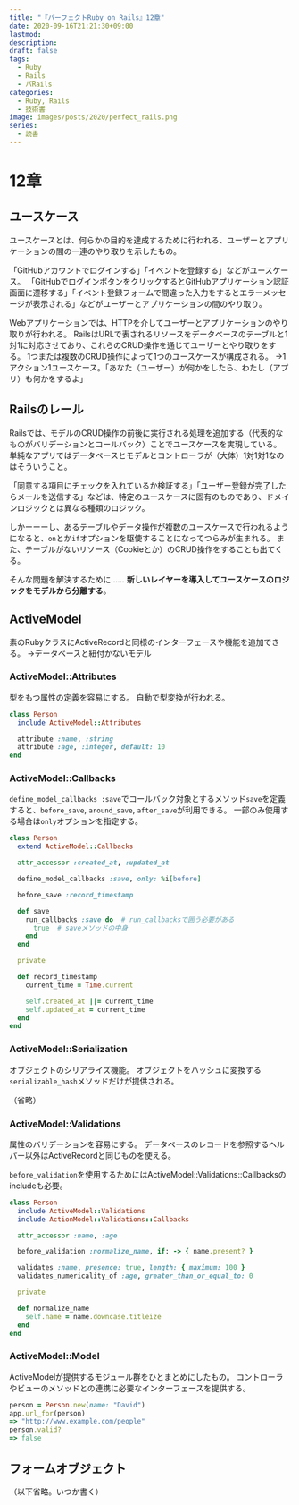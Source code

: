 ```yaml
---
title: "『パーフェクトRuby on Rails』12章"
date: 2020-09-16T21:21:30+09:00
lastmod: 
description: 
draft: false
tags:
  - Ruby
  - Rails
  - パRails
categories:
  - Ruby, Rails
  - 技術書
image: images/posts/2020/perfect_rails.png
series:
  - 読書
---
```


# 12章

## ユースケース

ユースケースとは、何らかの目的を達成するために行われる、ユーザーとアプリケーションの間の一連のやり取りを示したもの。

「GitHubアカウントでログインする」「イベントを登録する」などがユースケース。
「GitHubでログインボタンをクリックするとGitHubアプリケーション認証画面に遷移する」「イベント登録フォームで間違った入力をするとエラーメッセージが表示される」などがユーザーとアプリケーションの間のやり取り。

Webアプリケーションでは、HTTPを介してユーザーとアプリケーションのやり取りが行われる。
RailsはURLで表されるリソースをデータベースのテーブルと1対1に対応させており、これらのCRUD操作を通じてユーザーとやり取りをする。
1つまたは複数のCRUD操作によって1つのユースケースが構成される。
→1アクション1ユースケース。「あなた（ユーザー）が何かをしたら、わたし（アプリ）も何かをするよ」

## Railsのレール

Railsでは、モデルのCRUD操作の前後に実行される処理を追加する（代表的なものがバリデーションとコールバック）ことでユースケースを実現している。
単純なアプリではデータベースとモデルとコントローラが（大体）1対1対1なのはそういうこと。

「同意する項目にチェックを入れているか検証する」「ユーザー登録が完了したらメールを送信する」などは、特定のユースケースに固有のものであり、ドメインロジックとは異なる種類のロジック。

しかーーーし、あるテーブルやデータ操作が複数のユースケースで行われるようになると、`on`とか`if`オプションを駆使することになってつらみが生まれる。
また、テーブルがないリソース（Cookieとか）のCRUD操作をすることも出てくる。

そんな問題を解決するために……
**新しいレイヤーを導入してユースケースのロジックをモデルから分離する**。

## ActiveModel

素のRubyクラスにActiveRecordと同様のインターフェースや機能を追加できる。
→データベースと紐付かないモデル

### ActiveModel::Attributes

型をもつ属性の定義を容易にする。
自動で型変換が行われる。

```rb:person.rb
class Person
  include ActiveModel::Attributes

  attribute :name, :string
  attribute :age, :integer, default: 10
end
```

### ActiveModel::Callbacks

`define_model_callbacks :save`でコールバック対象とするメソッド`save`を定義すると、`before_save`, `around_save`, `after_save`が利用できる。
一部のみ使用する場合は`only`オプションを指定する。

```rb:person.rb
class Person
  extend ActiveModel::Callbacks

  attr_accessor :created_at, :updated_at

  define_model_callbacks :save, only: %i[before]

  before_save :record_timestamp

  def save
    run_callbacks :save do  # run_callbacksで囲う必要がある
      true  # saveメソッドの中身
    end
  end

  private

  def record_timestamp
    current_time = Time.current

    self.created_at ||= current_time
    self.updated_at = current_time
  end
end
```

### ActiveModel::Serialization

オブジェクトのシリアライズ機能。
オブジェクトをハッシュに変換する`serializable_hash`メソッドだけが提供される。

（省略）

### ActiveModel::Validations

属性のバリデーションを容易にする。
データベースのレコードを参照するヘルパー以外はActiveRecordと同じものを使える。

`before_validation`を使用するためにはActiveModel::Validations::Callbacksのincludeも必要。

```rb:person.rb
class Person
  include ActiveModel::Validations
  include ActionModel::Validations::Callbacks

  attr_accessor :name, :age

  before_validation :normalize_name, if: -> { name.present? }

  validates :name, presence: true, length: { maximum: 100 }
  validates_numericality_of :age, greater_than_or_equal_to: 0

  private

  def normalize_name
    self.name = name.downcase.titleize
  end
end
```

### ActiveModel::Model

ActiveModelが提供するモジュール群をひとまとめにしたもの。
コントローラやビューのメソッドとの連携に必要なインターフェースを提供する。

```rb
person = Person.new(name: "David")
app.url_for(person)
=> "http://www.example.com/people"
person.valid?
=> false
```


## フォームオブジェクト

（以下省略。いつか書く）